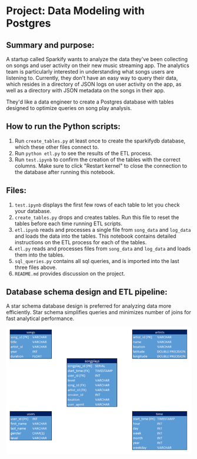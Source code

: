 # Project: Data Modeling with Postgres

## Summary and purpose:

A startup called Sparkify wants to analyze the data they've been collecting on songs and user activity on their new music streaming app. The analytics team is particularly interested in understanding what songs users are listening to. Currently, they don't have an easy way to query their data, which resides in a directory of JSON logs on user activity on the app, as well as a directory with JSON metadata on the songs in their app.

They'd like a data engineer to create a Postgres database with tables designed to optimize queries on song play analysis.

## How to run the Python scripts:

1. Run `create_tables.py` at least once to create the sparkifydb database, which these other files connect to.
2. Run `python etl.py` to see the results of the ETL process.
3. Run `test.ipynb` to confirm the creation of the tables with the correct columns. Make sure to click "Restart kernel" to close the connection to the database after running this notebook.


## Files:

1. `test.ipynb` displays the first few rows of each table to let you check your database.
2. `create_tables.py` drops and creates tables. Run this file to reset the tables before each time running ETL scripts.
3. `etl.ipynb` reads and processes a single file from `song_data` and `log_data` and loads the data into the tables. This notebook contains detailed instructions on the ETL process for each of the tables.
4. `etl.py` reads and processes files from `song_data` and `log_data` and loads them into the tables.
5. `sql_queries.py` contains all sql queries, and is imported into the last three files above.
6. `README.md` provides discussion on the project.

## Database schema design and ETL pipeline:

A star schema database design is preferred for analyzing data more efficiently.
Star schema simplifies queries and minimizes number of joins for fast analytical performance.

![Schema](/images/schema_design.PNG)
